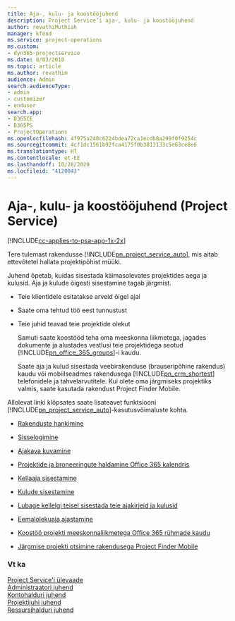 ```yaml
---
title: Aja-, kulu- ja koostööjuhend
description: Project Service’i aja-, kulu- ja koostööjuhend
author: revathiMuthiah
manager: kfend
ms.service: project-operations
ms.custom:
- dyn365-projectservice
ms.date: 8/03/2018
ms.topic: article
ms.author: revathim
audience: Admin
search.audienceType:
- admin
- customizer
- enduser
search.app:
- D365CE
- D365PS
- ProjectOperations
ms.openlocfilehash: 4f975a248c6224bdea72ca1ecdb8a299f0f9254c
ms.sourcegitcommit: 4cf1dc1561b92fca4175f0b3813133c5e63ce8e6
ms.translationtype: HT
ms.contentlocale: et-EE
ms.lasthandoff: 10/28/2020
ms.locfileid: "4120043"
---
```

# <a name="time-expense-and-collaboration-guide-project-service"></a>Aja-, kulu- ja koostööjuhend (Project Service)

[!INCLUDE[cc-applies-to-psa-app-1x-2x](../includes/cc-applies-to-psa-app-1x-2x.md)]

Tere tulemast rakendusse [!INCLUDE[pn_project_service_auto](../includes/pn-project-service-auto.md)], mis aitab ettevõtetel hallata projektipõhist müüki. 
  
 Juhend õpetab, kuidas sisestada käimasolevates projektides aega ja kulusid. Aja ja kulude õigesti sisestamine tagab järgmist.  
  
- Teie klientidele esitatakse arveid õigel ajal  
  
- Saate oma tehtud töö eest tunnustust  
  
- Teie juhid teavad teie projektide olekut  
  
  Samuti saate koostööd teha oma meeskonna liikmetega, jagades dokumente ja alustades vestlusi teie projektidega seotud [!INCLUDE[pn_office_365_groups](../includes/pn-office-365-groups.md)]-i kaudu.  
  
  Saate aja ja kulud sisestada veebirakenduse (brauseripõhine rakendus) kaudu või mobiilseadmes rakendusega [!INCLUDE[pn_crm_shortest](../includes/pn-crm-shortest.md)] telefonidele ja tahvelarvutitele. Kui olete oma järgmiseks projektiks valmis, saate kasutada rakendust Project Finder Mobile.  
  
Allolevat linki klõpsates saate lisateavet funktsiooni [!INCLUDE[pn_project_service_auto](../includes/pn-project-service-auto.md)]-kasutusvõimaluste kohta.  
  
-   [Rakenduste hankimine](../psa/get-apps.md)  
  
-   [Sisselogimine](../psa/sign-in.md)  
  
-   [Ajakava kuvamine](../psa/view-schedule.md)  
  
-   [Projektide ja broneeringute haldamine Office 365 kalendris](../psa/manage-project-bookings-office-365-calendar.md)  
  
-   [Kellaaja sisestamine](../psa/enter-time.md)  
  
-   [Kulude sisestamine](../psa/enter-expenses.md)  
  
-   [Lubage kellelgi teisel sisestada teie ajakirjeid ja kulusid](../psa/allow-someone-else-enter-time-entry-expense.md)  
  
-   [Eemalolekuaja ajastamine](../psa/schedule-time-off.md)  
  
-   [Koostöö projekti meeskonnaliikmetega Office 365 rühmade kaudu](../psa/collaborate-project-team-members-office-365-groups.md)  
  
-   [Järgmise projekti otsimine rakendusega Project Finder Mobile](../psa/find-next-project-finder-mobile-app.md)  
  
### <a name="see-also"></a>Vt ka  
 [Project Service'i ülevaade](../psa/overview.md)   
 [Administraatori juhend](../psa/admin-guide.md)   
 [Kontohalduri juhend](../psa/account-manager-guide.md)   
 [Projektijuhi juhend](../psa/project-manager-guide.md)   
 [Ressursihalduri juhend](../psa/resource-manager-guide.md)   
